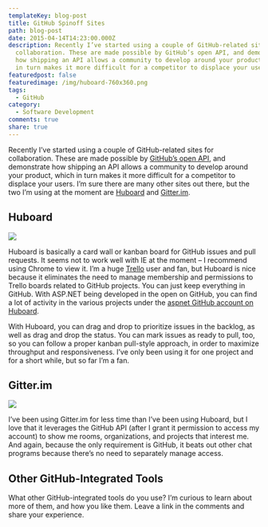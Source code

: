 ```yaml
---
templateKey: blog-post
title: GitHub Spinoff Sites
path: blog-post
date: 2015-04-14T14:23:00.000Z
description: Recently I’ve started using a couple of GitHub-related sites for
  collaboration. These are made possible by GitHub’s open API, and demonstrate
  how shipping an API allows a community to develop around your product, which
  in turn makes it more difficult for a competitor to displace your users.
featuredpost: false
featuredimage: /img/huboard-760x360.png
tags:
  - GitHub
category:
  - Software Development
comments: true
share: true
---
```

Recently I’ve started using a couple of GitHub-related sites for collaboration. These are made possible by [GitHub’s open API](https://developer.github.com/v3/), and demonstrate how shipping an API allows a community to develop around your product, which in turn makes it more difficult for a competitor to displace your users. I’m sure there are many other sites out there, but the two I’m using at the moment are [Huboard](https://huboard.com/aspnet/docs#/) and [Gitter.im](https://gitter.im/structuremap/structuremap).

## Huboard

![](/img/huboard-760x360.png)

[](http://ardalis.com/wp-content/uploads/2015/04/huboard.png)Huboard is basically a card wall or kanban board for GitHub issues and pull requests. It seems not to work well with IE at the moment – I recommend using Chrome to view it. I’m a huge [Trello](http://trello.com/) user and fan, but Huboard is nice because it eliminates the need to manage membership and permissions to Trello boards related to GitHub projects. You can just keep everything in GitHub. With ASP.NET being developed in the open on GitHub, you can find a lot of activity in the various projects under the [aspnet GitHub account on Huboard](https://huboard.com/aspnet).

With Huboard, you can drag and drop to prioritize issues in the backlog, as well as drag and drop the status. You can mark issues as ready to pull, too, so you can follow a proper kanban pull-style approach, in order to maximize throughput and responsiveness. I’ve only been using it for one project and for a short while, but so far I’m a fan.

## Gitter.im

![](/img/gitter.im_-300x202.png)

[](http://ardalis.com/wp-content/uploads/2015/04/gitter.im_.png)I’ve been using Gitter.im for less time than I’ve been using Huboard, but I love that it leverages the GitHub API (after I grant it permission to access my account) to show me rooms, organizations, and projects that interest me. And again, because the only requirement is GitHub, it beats out other chat programs because there’s no need to separately manage access.

## Other GitHub-Integrated Tools

What other GitHub-integrated tools do you use? I’m curious to learn about more of them, and how you like them. Leave a link in the comments and share your experience.